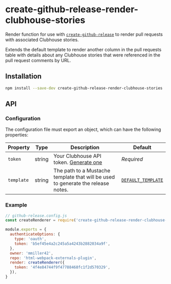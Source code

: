 # create-github-release-render-clubhouse-stories

Render function for use with [`create-github-release`](https://github.com/mmiller42/create-github-release) to render pull requests with associated Clubhouse stories.

Extends the default template to render another column in the pull requests table with details about any Clubhouse stories that were referenced in the pull request comments by URL.

## Installation

```bash
npm install --save-dev create-github-release-render-clubhouse-stories
```

## API

### Configuration

The configuration file must export an object, which can have the following properties:

| Property   | Type     | Description                                                                                    | Default                                                  |
| ---------- | -------- | ---------------------------------------------------------------------------------------------- | -------------------------------------------------------- |
| `token`    | string   | Your Clubhouse API token. [Generate one](https://app.clubhouse.io/settings/account/api-tokens) | *Required*                                               |
| `template` | string   | The path to a Mustache template that will be used to generate the release notes.               | [`DEFAULT_TEMPLATE`](src/defaultTemplate.md.hbs)         |

### Example

```js
// github-release.config.js
const createRenderer = require('create-github-release-render-clubhouse-stories')

module.exports = {
  authenticateOptions: {
    type: 'oauth',
    token: 'b5ef45e4a2c245a5a4243b2882034a9f',
  },
  owner: 'mmiller42',
  repo: 'html-webpack-externals-plugin',
  render: createRenderer({
    token: '4f4e84744f9f47788468fc1f2d570329',
  }),
}
```
